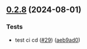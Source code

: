## [0.2.8](https://github.com/kuchtek/budget-bot/compare/v0.2.7...v0.2.8) (2024-08-01)


### Tests

* test ci cd ([#29](https://github.com/kuchtek/budget-bot/issues/29)) ([aeb9ad0](https://github.com/kuchtek/budget-bot/commit/aeb9ad04b4470b4ee4a4e457b1d3ad7ddeaeb6a3))

